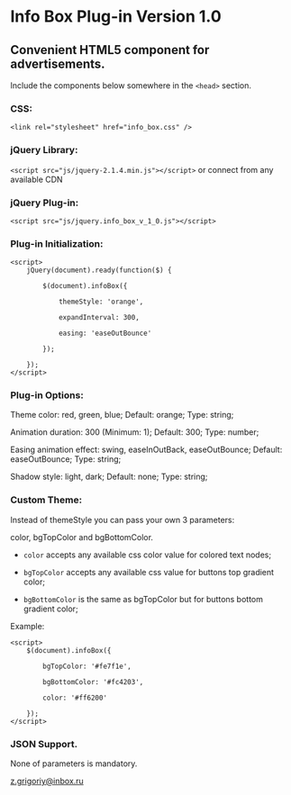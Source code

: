 # Info Box Plug-in Version 1.0

## Convenient HTML5 component for advertisements.

Include the components below somewhere in the `<head>` section.

### CSS:
```<link rel="stylesheet" href="info_box.css" />```

### jQuery Library:
```<script src="js/jquery-2.1.4.min.js"></script>``` or connect from any available CDN

### jQuery Plug-in:
```<script src="js/jquery.info_box_v_1_0.js"></script>```

### Plug-in Initialization:
```
<script>
	jQuery(document).ready(function($) {

		$(document).infoBox({

			themeStyle: 'orange',

			expandInterval: 300,

			easing: 'easeOutBounce'

		});

	});
</script>
```

### Plug-in Options:

Theme color: red, green, blue; Default: orange; Type: string;

Animation duration: 300 (Minimum: 1); Default: 300; Type: number;

Easing animation effect: swing, easeInOutBack, easeOutBounce; Default: easeOutBounce; Type: string;

Shadow style: light, dark; Default: none; Type: string;

### Custom Theme:

Instead of themeStyle you can pass your own 3 parameters:

color, bgTopColor and bgBottomColor.

- `color` accepts any available css color value for colored text nodes;

- `bgTopColor` accepts any available css value for buttons top gradient color;

- `bgBottomColor` is the same as bgTopColor but for buttons bottom gradient color;

Example:
```
<script>
	$(document).infoBox({

		bgTopColor: '#fe7f1e',

		bgBottomColor: '#fc4203',

		color: '#ff6200'

	});
</script>
```

### JSON Support.



None of parameters is mandatory.

z.grigoriy@inbox.ru

